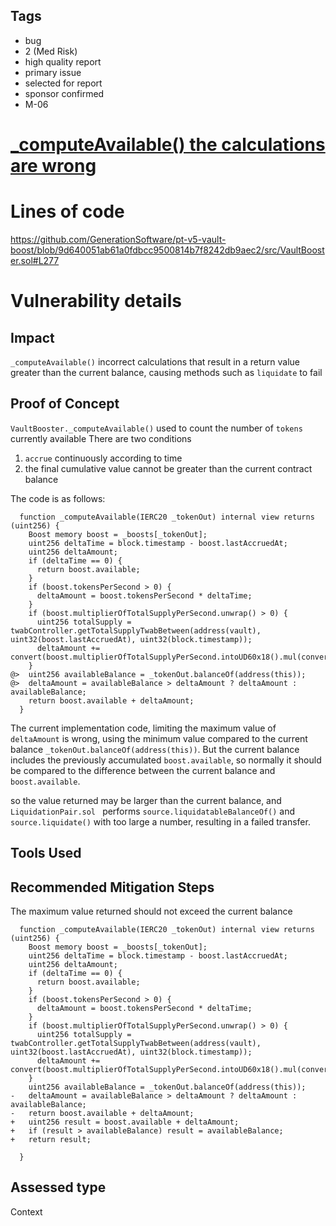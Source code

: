 ## Tags

- bug
- 2 (Med Risk)
- high quality report
- primary issue
- selected for report
- sponsor confirmed
- M-06

# [_computeAvailable() the calculations are wrong](https://github.com/code-423n4/2023-08-pooltogether-findings/issues/90) 

# Lines of code

https://github.com/GenerationSoftware/pt-v5-vault-boost/blob/9d640051ab61a0fdbcc9500814b7f8242db9aec2/src/VaultBooster.sol#L277


# Vulnerability details

## Impact
`_computeAvailable()` incorrect calculations that result in a return value greater than the current balance, causing methods such as `liquidate` to fail

## Proof of Concept
`VaultBooster._computeAvailable()` used to count the number of `tokens` currently available
There are two conditions

1. `accrue` continuously according to time
2. the final cumulative value cannot be greater than the current contract balance

The code is as follows:
```solidity
  function _computeAvailable(IERC20 _tokenOut) internal view returns (uint256) {
    Boost memory boost = _boosts[_tokenOut];
    uint256 deltaTime = block.timestamp - boost.lastAccruedAt;
    uint256 deltaAmount;
    if (deltaTime == 0) {
      return boost.available;
    }
    if (boost.tokensPerSecond > 0) {
      deltaAmount = boost.tokensPerSecond * deltaTime;
    }
    if (boost.multiplierOfTotalSupplyPerSecond.unwrap() > 0) {
      uint256 totalSupply = twabController.getTotalSupplyTwabBetween(address(vault), uint32(boost.lastAccruedAt), uint32(block.timestamp));
      deltaAmount += convert(boost.multiplierOfTotalSupplyPerSecond.intoUD60x18().mul(convert(deltaTime)).mul(convert(totalSupply)));
    }
@>  uint256 availableBalance = _tokenOut.balanceOf(address(this));
@>  deltaAmount = availableBalance > deltaAmount ? deltaAmount : availableBalance;
    return boost.available + deltaAmount;
  }
```

The current implementation code, limiting the maximum value of `deltaAmount` is wrong, using the minimum value compared to the current balance `_tokenOut.balanceOf(address(this))`.
But the current balance includes the previously accumulated `boost.available`, so normally it should be compared to the difference between the current balance and `boost.available`.

so the value returned may be larger than the current balance, and `LiquidationPair.sol ` performs `source.liquidatableBalanceOf()` and `source.liquidate()` with too large a number, resulting in a failed transfer.

## Tools Used

## Recommended Mitigation Steps

The maximum value returned should not exceed the current balance


```solidity
  function _computeAvailable(IERC20 _tokenOut) internal view returns (uint256) {
    Boost memory boost = _boosts[_tokenOut];
    uint256 deltaTime = block.timestamp - boost.lastAccruedAt;
    uint256 deltaAmount;
    if (deltaTime == 0) {
      return boost.available;
    }
    if (boost.tokensPerSecond > 0) {
      deltaAmount = boost.tokensPerSecond * deltaTime;
    }
    if (boost.multiplierOfTotalSupplyPerSecond.unwrap() > 0) {
      uint256 totalSupply = twabController.getTotalSupplyTwabBetween(address(vault), uint32(boost.lastAccruedAt), uint32(block.timestamp));
      deltaAmount += convert(boost.multiplierOfTotalSupplyPerSecond.intoUD60x18().mul(convert(deltaTime)).mul(convert(totalSupply)));
    }
    uint256 availableBalance = _tokenOut.balanceOf(address(this));
-   deltaAmount = availableBalance > deltaAmount ? deltaAmount : availableBalance;
-   return boost.available + deltaAmount;
+   uint256 result = boost.available + deltaAmount;
+   if (result > availableBalance) result = availableBalance;
+   return result;

  }
```


## Assessed type

Context